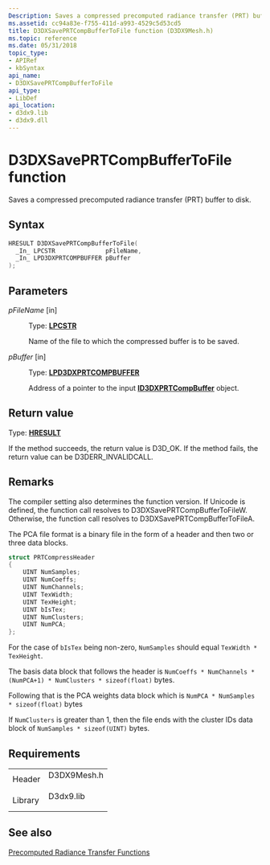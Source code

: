 ```yaml
---
Description: Saves a compressed precomputed radiance transfer (PRT) buffer to disk.
ms.assetid: cc94a83e-f755-411d-a993-4529c5d53cd5
title: D3DXSavePRTCompBufferToFile function (D3DX9Mesh.h)
ms.topic: reference
ms.date: 05/31/2018
topic_type: 
- APIRef
- kbSyntax
api_name: 
- D3DXSavePRTCompBufferToFile
api_type: 
- LibDef
api_location: 
- d3dx9.lib
- d3dx9.dll
---
```


# D3DXSavePRTCompBufferToFile function

Saves a compressed precomputed radiance transfer (PRT) buffer to disk.

## Syntax


```C++
HRESULT D3DXSavePRTCompBufferToFile(
  _In_ LPCSTR              pFileName,
  _In_ LPD3DXPRTCOMPBUFFER pBuffer
);
```



## Parameters

<dl> <dt>

*pFileName* \[in\]
</dt> <dd>

Type: **[**LPCSTR**](../winprog/windows-data-types.md)**

Name of the file to which the compressed buffer is to be saved.

</dd> <dt>

*pBuffer* \[in\]
</dt> <dd>

Type: **[**LPD3DXPRTCOMPBUFFER**](id3dxprtcompbuffer.md)**

Address of a pointer to the input [**ID3DXPRTCompBuffer**](id3dxprtcompbuffer.md) object.

</dd> </dl>

## Return value

Type: **[**HRESULT**](https://msdn.microsoft.com/library/Bb401631(v=MSDN.10).aspx)**

If the method succeeds, the return value is D3D\_OK. If the method fails, the return value can be D3DERR\_INVALIDCALL.

## Remarks

The compiler setting also determines the function version. If Unicode is defined, the function call resolves to D3DXSavePRTCompBufferToFileW. Otherwise, the function call resolves to D3DXSavePRTCompBufferToFileA.

The PCA file format is a binary file in the form of a header and then two or three data blocks.

```C++
struct PRTCompressHeader
{
    UINT NumSamples;
    UINT NumCoeffs;
    UINT NumChannels;
    UINT TexWidth;
    UINT TexHeight;
    UINT bIsTex;
    UINT NumClusters;
    UINT NumPCA;
};
```

For the case of ``bIsTex`` being non-zero, ``NumSamples`` should equal ``TexWidth * TexHeight``.

The basis data block that follows the header is ``NumCoeffs * NumChannels * (NumPCA+1) * NumClusters * sizeof(float)`` bytes.

Following that is the PCA weights data block which is ``NumPCA * NumSamples * sizeof(float)`` bytes

If ``NumClusters`` is greater than 1, then the file ends with the cluster IDs data block of ``NumSamples * sizeof(UINT)`` bytes.

## Requirements



|                    |                                                                                        |
|--------------------|----------------------------------------------------------------------------------------|
| Header<br/>  | <dl> <dt>D3DX9Mesh.h</dt> </dl> |
| Library<br/> | <dl> <dt>D3dx9.lib</dt> </dl>   |



## See also

<dl> <dt>

[Precomputed Radiance Transfer Functions](dx9-graphics-reference-d3dx-functions-prt.md)
</dt> </dl>

 

 
